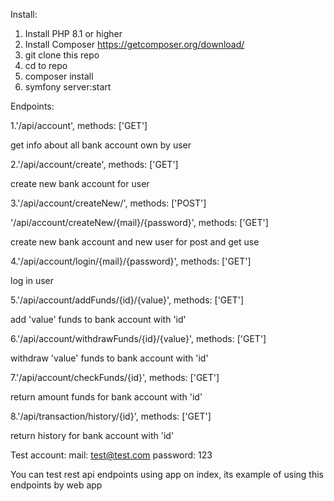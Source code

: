 Install:
1. Install PHP 8.1 or higher
2. Install Composer https://getcomposer.org/download/
3. git clone this repo
4. cd to repo
5. composer install
6. symfony server:start

Endpoints:

1.'/api/account', methods: ['GET']

get info about all bank account own by user

2.'/api/account/create', methods: ['GET']

create new bank account for user

3.'/api/account/createNew/', methods: ['POST']

'/api/account/createNew/{mail}/{password}', methods: ['GET']

create new bank account and new user for post and get use

4.'/api/account/login/{mail}/{password}', methods: ['GET']

log in user 

5.'/api/account/addFunds/{id}/{value}', methods: ['GET']

add 'value' funds to bank account with 'id'

6.'/api/account/withdrawFunds/{id}/{value}', methods: ['GET']

withdraw 'value' funds to bank account with 'id'

7.'/api/account/checkFunds/{id}', methods: ['GET']

return amount funds for bank account with 'id'

8.'/api/transaction/history/{id}', methods: ['GET']

return history for bank account with 'id'

Test account:
mail: test@test.com
password: 123

You can test rest api endpoints using app on index, its example of using this endpoints by web app
